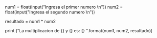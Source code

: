 num1 = float(input("Ingresa el primer numero \n"))
num2 = float(input("Ingresa el segundo numero \n"))

resultado = num1 * num2 

print ("La multiplicacion de {} y {} es: {} ".format(num1, num2, resultado))